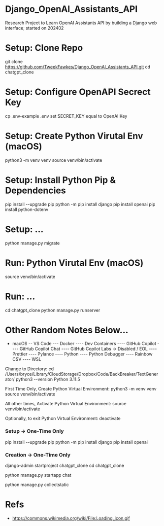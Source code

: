 # Django_OpenAI_Assistants_API
Research Project to Learn OpenAI Assistants API by building a Django web interface; started on 202402

# Setup: Clone Repo
git clone https://github.com/TweekFawkes/Django_OpenAI_Assistants_API.git
cd chatgpt_clone

# Setup: Configure OpenAPI Secrect Key
cp .env-example .env
set SECRET_KEY equal to OpenAI Key

# Setup: Create Python Virutal Env (macOS)
python3 -m venv venv
source venv/bin/activate

# Setup: Install Python Pip & Dependencies
pip install --upgrade pip
python -m pip install django
pip install openai
pip install python-dotenv

# Setup: ...
python manage.py migrate

# Run: Python Virutal Env (macOS)
source venv/bin/activate

# Run: ...
cd chatgpt_clone
python manage.py runserver





# Other Random Notes Below...
- macOS
-- VS Code
--- Docker
---- Dev Containers
---- GitHub Copilot
---- GitHub Copilot Chat
---- GitHub Copilot Labs -> Disabled / EOL
---- Prettier
---- Pylance
---- Python
---- Python Debugger
---- Rainbow CSV
---- WSL

Change to Directory:
cd /Users/bryce/Library/CloudStorage/Dropbox/Code/BackBreaker/TextGenerator/
python3 --version
Python 3.11.5

First Time Only, Create Python Virtual Environment:
python3 -m venv venv
source venv/bin/activate

All other times, Activate Python Virtual Environment:
source venv/bin/activate

Optionally, to exit Python Virtual Environment:
deactivate


### Setup -> One-Time Only ###

pip install --upgrade pip
python -m pip install django
pip install openai


### Creation -> One-Time Only ###

django-admin startproject chatgpt_clone
cd chatgpt_clone

python manage.py startapp chat





python manage.py collectstatic




# Refs
- https://commons.wikimedia.org/wiki/File:Loading_icon.gif
